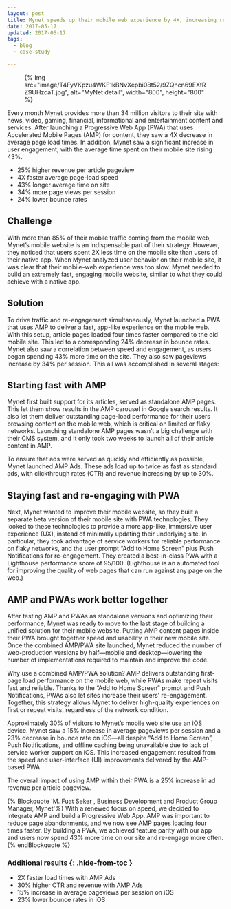 ```yaml
---
layout: post
title: Mynet speeds up their mobile web experience by 4X, increasing revenue by 25% with AMP-based PWA
date: 2017-05-17
updated: 2017-05-17
tags:
  - blog
  - case-study

---
```


<figure>
{% Img src="image/T4FyVKpzu4WKF1kBNvXepbi08t52/9ZQhcn69EXtRZ9UHzcaT.jpg", alt="MyNet detail", width="800", height="800" %}
</figure>

Every month Mynet provides more than 34 million visitors to their site with
news, video, gaming, financial, informational and entertainment content and
services. After launching a Progressive Web App (PWA) that uses Accelerated
Mobile Pages (AMP) for content, they saw a 4X decrease in average page load
times. In addition, Mynet saw a significant increase in user engagement, with
the average time spent on their mobile site rising 43%.

- 25% higher revenue per article pageview
- 4X faster average page-load speed
- 43% longer average time on site
- 34% more page views per session
- 24% lower bounce rates
 
## Challenge

With more than 85% of their mobile traffic coming from the mobile web, Mynet’s
mobile website is an indispensable part of their strategy. However, they noticed
that users spent 2X less time on the mobile site than users of their native app.
When Mynet analyzed user behavior on their mobile site, it was clear that their
mobile-web experience was too slow. Mynet needed to build an extremely fast,
engaging mobile website, similar to what they could achieve with a native app.
 
## Solution

To drive traffic and re-engagement simultaneously, Mynet launched a PWA that
uses AMP to deliver a fast, app-like experience on the mobile web. With this
setup, article pages loaded four times faster compared to the old mobile site.
This led to a corresponding 24% decrease in bounce rates. Mynet also saw a
correlation between speed and engagement, as users began spending 43% more time
on the site. They also saw pageviews increase by 34% per session. This all was
accomplished in several stages:
 
## Starting fast with AMP

Mynet first built support for its articles, served as standalone AMP pages. This
let them show results in the AMP carousel in Google search results. It also let
them deliver outstanding page-load performance for their users browsing content
on the mobile web, which is critical on limited or flaky networks. Launching
standalone AMP pages wasn’t a big challenge with their CMS system, and it only
took two weeks to launch all of their article content in AMP.
 
To ensure that ads were served as quickly and efficiently as possible, Mynet
launched AMP Ads. These ads load up to twice as fast as standard ads, with
clickthrough rates (CTR) and revenue increasing by up to 30%.
 
## Staying fast and re-engaging with PWA

Next, Mynet wanted to improve their mobile website, so they built a separate
beta version of their mobile site with PWA technologies. They looked to these
technologies to provide a more app-like, immersive user experience (UX), instead
of minimally updating their underlying site. In particular, they took advantage
of service workers for reliable performance on flaky networks, and the user
prompt “Add to Home Screen” plus Push Notifications for re-engagement. They
created a best-in-class PWA with a Lighthouse performance score of 95/100.
(Lighthouse is an automated tool for improving the quality of web pages that can
run against any page on the web.)
 
## AMP and PWAs work better together

After testing AMP and PWAs as standalone versions and optimizing their
performance, Mynet was ready to move to the last stage of building a unified
solution for their mobile website. Putting AMP content pages inside their PWA
brought together speed and usability in their new mobile site. Once the combined
AMP/PWA site launched, Mynet reduced the number of web-production versions by
half—mobile and desktop—lowering the number of implementations required to
maintain and improve the code.
 
Why use a combined AMP/PWA solution? AMP delivers outstanding first-page load
performance on the mobile web, while PWAs make repeat visits fast and reliable.
Thanks to the “Add to Home Screen” prompt and Push Notifications, PWAs also let
sites increase their users’ re-engagement. Together, this strategy allows Mynet
to deliver high-quality experiences on first or repeat visits, regardless of the
network condition.
 
Approximately 30% of visitors to Mynet’s mobile web site use an iOS device.
Mynet saw a 15% increase in average pageviews per session and a 23% decrease in
bounce rate on iOS—all despite “Add to Home Screen”, Push Notifications, and
offline caching being unavailable due to lack of service worker support on iOS.
This increased engagement resulted from the speed and user-interface (UI)
improvements delivered by the AMP-based PWA.
 
The overall impact of using AMP within their PWA is a 25% increase in ad revenue
per article pageview.
 
{% Blockquote 'M. Fuat Seker , Business Development and Product Group Manager, Mynet'%}
With a renewed focus on speed, we decided to integrate AMP and build a
Progressive Web App. AMP was important to reduce page abandonments, and we
now see AMP pages loading four times faster. By building a PWA, we achieved
feature parity with our app and users now spend 43% more time on our site
and re-engage more often.
{% endBlockquote %}
 
 
### Additional results {: .hide-from-toc }

- 2X faster load times with AMP Ads
- 30% higher CTR and revenue with AMP Ads
- 15% increase in average pageviews per session on iOS
- 23% lower bounce rates in iOS
